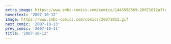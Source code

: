 ```yaml
---
extra_image: https://www.smbc-comics.com/comics/1448598569-20071012after.png
hovertext: '2007-10-12'
image: https://www.smbc-comics.com/comics/20071012.gif
next_comic: '2007-10-13'
prev_comic: '2007-10-11'
title: '2007-10-12'
---
```


